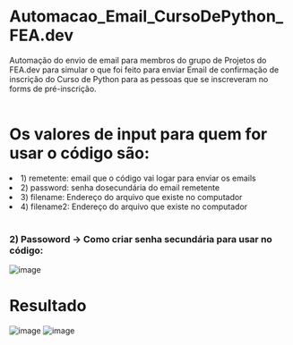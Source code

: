 # Automacao_Email_CursoDePython_FEA.dev
Automação do envio de email para membros do grupo de Projetos do FEA.dev para simular o que foi feito para enviar Email de confirmação de inscrição do Curso de Python para
as pessoas que se inscreveram no forms de pré-inscrição.
<br><br>

<h1> Os valores de input para quem for usar o código são: </h1>
<li>1) remetente: email que o código vai logar para enviar os emails</li>
<li>2) password: senha dosecundária do email remetente</li>
<li>3) filename: Endereço do arquivo que existe no computador
<li>4) filename2: Endereço do arquivo que existe no computador
<br><br>

<h3>2) Passoword -> Como criar senha secundária para usar no código: </h3>

![image](https://user-images.githubusercontent.com/108158959/188296676-d863444b-1d77-48c0-bf4e-45bcd5dbe878.png)


  <h1> Resultado </h1>
  
![image](https://user-images.githubusercontent.com/108158959/188296869-8daab7f3-3fa7-437d-97fa-2dcc648b4b28.png)
![image](https://user-images.githubusercontent.com/108158959/188296919-4628605a-f234-4f01-8bf4-10a341242d9d.png)

